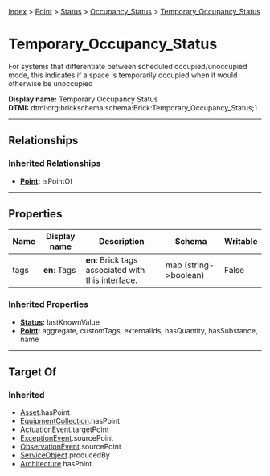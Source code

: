 [Index](../../../index.md) > [Point](../../Point.md) > [Status](../Status.md) > [Occupancy_Status](Occupancy_Status.md) > [Temporary_Occupancy_Status](#)
# Temporary_Occupancy_Status

For systems that differentiate between scheduled occupied/unoccupied mode, this indicates if a space is temporarily occupied when it would otherwise be unoccupied


**Display name:** Temporary Occupancy Status<br />
**DTMI:** dtmi:org:brickschema:schema:Brick:Temporary_Occupancy_Status;1

---

## Relationships

### Inherited Relationships
* **[Point](../../Point.md):** isPointOf

---

## Properties

|Name|Display name|Description|Schema|Writable|
|-|-|-|-|-|
|tags|**en**: Tags|**en**: Brick tags associated with this interface.|map (string->boolean)|False|
### Inherited Properties
* **[Status](../Status.md):** lastKnownValue
* **[Point](../../Point.md):** aggregate, customTags, externalIds, hasQuantity, hasSubstance, name

---

## Target Of
### Inherited
* [Asset](../../../Asset/Asset.md).hasPoint
* [EquipmentCollection](../../../Collection/EquipmentCollection.md).hasPoint
* [ActuationEvent](../../../Event/PointEvent/ActuationEvent.md).targetPoint
* [ExceptionEvent](../../../Event/PointEvent/ExceptionEvent.md).sourcePoint
* [ObservationEvent](../../../Event/PointEvent/ObservationEvent.md).sourcePoint
* [ServiceObject](../../../Information/ServiceObject/ServiceObject.md).producedBy
* [Architecture](../../../Space/Architecture/Architecture.md).hasPoint
